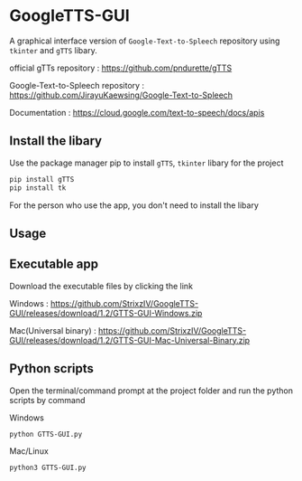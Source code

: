 # GoogleTTS-GUI

A graphical interface version of `Google-Text-to-Spleech` repository using `tkinter` and `gTTS` libary.

official gTTs repository : https://github.com/pndurette/gTTS

Google-Text-to-Spleech repository : https://github.com/JirayuKaewsing/Google-Text-to-Spleech

Documentation : https://cloud.google.com/text-to-speech/docs/apis

## Install the libary

Use the package manager pip to install `gTTS`, `tkinter` libary for the project

```bash
pip install gTTS
pip install tk
```
For the person who use the app, you don't need to install the libary

## Usage

## Executable app

Download the executable files by clicking the link

Windows : https://github.com/StrixzIV/GoogleTTS-GUI/releases/download/1.2/GTTS-GUI-Windows.zip

Mac(Universal binary) : https://github.com/StrixzIV/GoogleTTS-GUI/releases/download/1.2/GTTS-GUI-Mac-Universal-Binary.zip

## Python scripts
Open the terminal/command prompt at the project folder and run the python scripts by command

Windows
```bash
python GTTS-GUI.py
```

Mac/Linux
```bash
python3 GTTS-GUI.py
```
